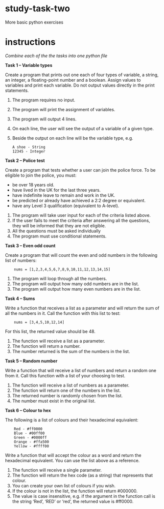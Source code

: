 # study-task-two
More basic python exercises

# instructions
*Combine each of the the tasks into one python file*

**Task 1 – Variable types**

Create a program that prints out one each of four types of variable, a string, an integer, a floating-point number and a boolean.  Assign values to variables and print each variable.  Do not output values directly in the print statements.

1.	The program requires no input. 
2.	The program will print the assignment of variables. 
3.	The program will output 4 lines. 
4.	On each line, the user will see the output of a variable of a given type.
5.	Beside the output on each line will be the variable type, e.g.

        A shoe - String
        12345 - Integer

**Task 2 – Police test**

Create a program that tests whether a user can join the police force. 
To be eligible to join the police, you must:

  - be over 18 years old.
  - have lived in the UK for the last three years.
  - have indefinite leave to remain and work in the UK.
  - be predicted or already have achieved a 2:2 degree or equivalent.
  - have any Level 3 qualification (equivalent to A-level).

1.	The program will take user input for each of the criteria listed above. 
2.	If the user fails to meet the criteria after answering all the questions, they will be informed that they are not eligible.
3.	All the questions must be asked individually 
4.	The program must use conditional statements.

**Task 3 – Even odd count**

Create a program that will count the even and odd numbers in the following list of numbers:

        nums = [1,2,3,4,5,6,7,8,9,10,11,12,13,14,15]

1.	The program will loop through all the numbers.
2.	The program will output how many odd numbers are in the list.
3.	The program will output how many even numbers are in the list. 

**Task 4 – Sums**

Write a function that receives a list as a parameter and will return the sum of all the numbers in it.  Call the function with this list to test: 

        nums = [3,4,5,10,12,14] 

For this list, the returned value should be 48.

1.	The function will receive a list as a parameter.
2.	The function will return a number.
3.	The number returned is the sum of the numbers in the list.

**Task 5 – Random number**

Write a function that will receive a list of numbers and return a random one from it.  Call this function with a list of your choosing to test. 

1.	The function will receive a list of numbers as a parameter.
2.	The function will return one of the numbers in the list.
3.	The returned number is randomly chosen from the list. 
4.	The number must exist in the original list. 

**Task 6 – Colour to hex**

The following is a list of colours and their hexadecimal equivalent: 

        Red - #ff0000
        Blue - #00ff00
        Green - #0000ff
        Orange - #ffa500
        Yellow - #ffff00

Write a function that will accept the colour as a word and return the hexadecimal equivalent.  You can use the list above as a reference. 

1.	The function will receive a single parameter.
2.	The function will return the hex code (as a string) that represents that colour. 
3.	You can create your own list of colours if you wish. 
4.	If the colour is not in the list, the function will return #000000.
5.	The value is case insensitive, e.g. if the argument in the function call is the string ‘Red’, ‘RED’ or ‘red’, the returned value is #ff0000.

